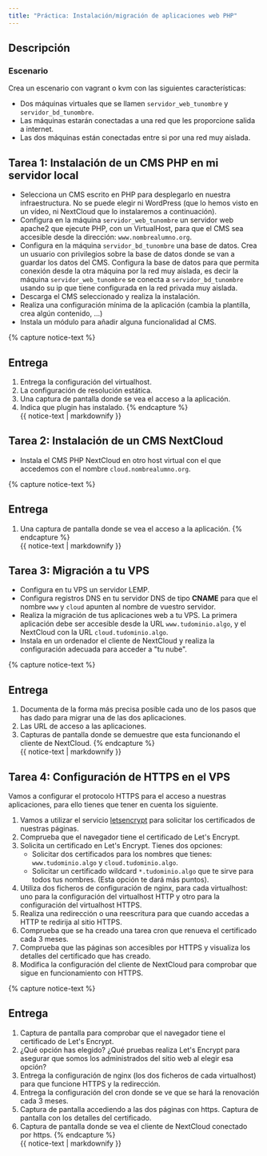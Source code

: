 ```yaml
---
title: "Práctica: Instalación/migración de aplicaciones web PHP"
---
```


## Descripción

### Escenario

Crea un escenario con vagrant o kvm con las siguientes características:

* Dos máquinas virtuales que se llamen `servidor_web_tunombre` y `servidor_bd_tunombre`.
* Las máquinas estarán conectadas a una red que les proporcione salida a internet.
* Las dos máquinas están conectadas entre si por una red muy aislada.

## Tarea 1: Instalación de un CMS PHP en mi servidor local

* Selecciona un CMS escrito en PHP para desplegarlo en nuestra infraestructura. No se puede elegir ni WordPress (que lo hemos visto en un vídeo, ni NextCloud que lo instalaremos a continuación).
* Configura en la máquina `servidor_web_tunombre` un servidor web apache2 que ejecute PHP, con un VirtualHost, para que el CMS sea accesible desde la dirección: `www.nombrealumno.org`.
* Configura en la máquina `servidor_bd_tunombre` una base de datos. Crea un usuario con privilegios sobre la base de datos donde se van a guardar los datos del CMS. Configura la base de datos para que permita conexión desde la otra máquina por la red muy aislada, es decir la máquina `servidor_web_tunombre` se conecta a `servidor_bd_tunombre` usando su ip que tiene configurada en la red privada muy aislada.
* Descarga el CMS seleccionado y realiza la instalación.
* Realiza una configuración mínima de la aplicación (cambia la plantilla, crea algún contenido, ...)
* Instala un módulo para añadir alguna funcionalidad al CMS.

{% capture notice-text %}
## Entrega

1. Entrega la configuración del virtualhost.
2. La configuración de resolución estática.
3. Una captura de pantalla donde se vea el acceso a la aplicación.
4. Indica que plugin has instalado.
{% endcapture %}<div class="notice--info">{{ notice-text | markdownify }}</div>

## Tarea 2: Instalación de un CMS NextCloud

* Instala el CMS PHP NextCloud en otro host virtual con el que accedemos con el nombre `cloud.nombrealumno.org`.

{% capture notice-text %}
## Entrega

1. Una captura de pantalla donde se vea el acceso a la aplicación.
{% endcapture %}<div class="notice--info">{{ notice-text | markdownify }}</div>


## Tarea 3: Migración a tu VPS

* Configura en tu VPS un servidor LEMP.
* Configura registros DNS en tu servidor DNS de tipo **CNAME** para que el nombre `www` y `cloud` apunten al nombre de vuestro servidor.
* Realiza la migración de tus aplicaciones web a tu VPS. La primera aplicación debe ser accesible desde la URL `www.tudominio.algo`, y el NextCloud con la URL `cloud.tudominio.algo`.
*  Instala en un ordenador el cliente de NextCloud y realiza la configuración adecuada para acceder a "tu nube".


{% capture notice-text %}
## Entrega

1. Documenta de la forma más precisa posible cada uno de los pasos que has dado para migrar una de las dos aplicaciones.
2. Las URL de acceso a las aplicaciones.
3. Capturas de pantalla donde se demuestre que esta funcionando el cliente de NextCloud.
{% endcapture %}<div class="notice--info">{{ notice-text | markdownify }}</div>

## Tarea 4: Configuración de HTTPS en el VPS

Vamos a configurar el protocolo HTTPS para el acceso a nuestras aplicaciones, para ello tienes que tener en cuenta los siguiente.

1. Vamos a utilizar el servicio [letsencrypt](https://letsencrypt.org) para solicitar los certificados de nuestras páginas.
2. Comprueba que el navegador tiene el certificado de Let's Encrypt.
3. Solicita un certificado en Let's Encrypt. Tienes dos opciones:
    * Solicitar dos certificados para los nombres que tienes: `www.tudominio.algo` y `cloud.tudominio.algo`.
    * Solicitar un certificado wildcard `*.tudominio.algo` que te sirve para todos tus nombres. (Esta opción te dará más puntos).
4. Utiliza dos ficheros de configuración de nginx, para cada virtualhost: uno para la configuración del virtualhost HTTP y otro para la configuración del virtualhost HTTPS.
5. Realiza una redirección o una reescritura para que cuando accedas a HTTP te redirija al sitio HTTPS.
6. Comprueba que se ha creado una tarea cron que renueva el certificado cada 3 meses.
7. Comprueba que las páginas son accesibles por HTTPS y visualiza los detalles del certificado que has creado.
8. Modifica la configuración del cliente de NextCloud para comprobar que sigue en funcionamiento con HTTPS.


{% capture notice-text %}
## Entrega

1. Captura de pantalla para comprobar que el navegador tiene el certificado de Let's Encrypt.
2. ¿Qué opción has elegido? ¿Qué pruebas realiza Let's Encrypt para asegurar que somos los administrados del sitio web al elegir esa opción? 
3. Entrega la configuración de nginx (los dos ficheros de cada virtualhost) para que funcione HTTPS y la redirección.
4. Entrega la configuración del cron donde se ve que se hará la renovación cada 3 meses.
5. Captura de pantalla accediendo a las dos páginas con https. Captura de pantalla con los detalles del certificado.
6. Captura de pantalla donde se vea el cliente de NextCloud conectado por https.
{% endcapture %}<div class="notice--info">{{ notice-text | markdownify }}</div>
